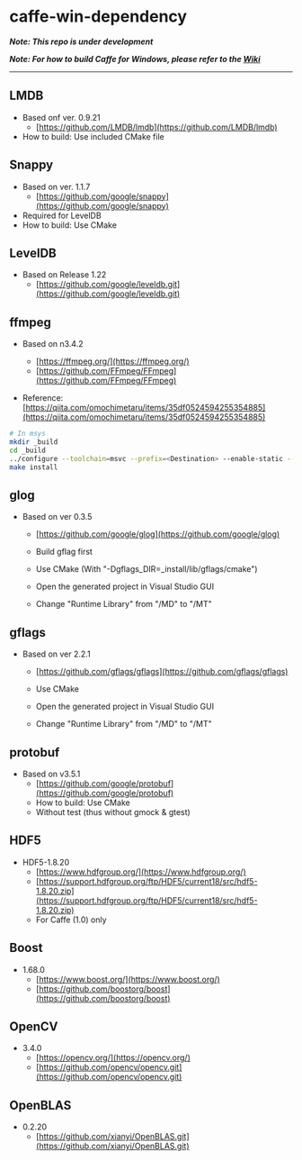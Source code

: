 # caffe-win-dependency

***Note: This repo is under development***

***Note: For how to build Caffe for Windows, please refer to the [Wiki](https://github.com/t-kuha/caffe-win-dependency/wiki)***

***

## LMDB

- Based onf ver. 0.9.21
  - [https://github.com/LMDB/lmdb](https://github.com/LMDB/lmdb)
- How to build: Use included CMake file

## Snappy

- Based on ver. 1.1.7
  - [https://github.com/google/snappy](https://github.com/google/snappy)
- Required for LevelDB
- How to build: Use CMake

## LevelDB

- Based on Release 1.22
  - [https://github.com/google/leveldb.git](https://github.com/google/leveldb.git)

## ffmpeg

- Based on n3.4.2
  - [https://ffmpeg.org/](https://ffmpeg.org/)
  - [https://github.com/FFmpeg/FFmpeg](https://github.com/FFmpeg/FFmpeg)

- Reference: [https://qiita.com/omochimetaru/items/35df0524594255354885](https://qiita.com/omochimetaru/items/35df0524594255354885)

```bash
# In msys
mkdir _build
cd _build
../configure --toolchain=msvc --prefix=<Destination> --enable-static --disable-programs
make install
```

## glog

- Based on ver 0.3.5
  - [https://github.com/google/glog](https://github.com/google/glog)

  - Build gflag first
  - Use CMake (With "-Dgflags_DIR=_install/lib/gflags/cmake")
  - Open the generated project in Visual Studio GUI
  - Change "Runtime Library" from "/MD" to "/MT"

## gflags

- Based on ver 2.2.1
  - [https://github.com/gflags/gflags](https://github.com/gflags/gflags)

  - Use CMake
  - Open the generated project in Visual Studio GUI
  - Change "Runtime Library" from "/MD" to "/MT"

## protobuf

- Based on v3.5.1
  - [https://github.com/google/protobuf](https://github.com/google/protobuf)
  - How to build: Use CMake
  - Without test (thus without gmock & gtest)

## HDF5

- HDF5-1.8.20
  - [https://www.hdfgroup.org/](https://www.hdfgroup.org/)
  - [https://support.hdfgroup.org/ftp/HDF5/current18/src/hdf5-1.8.20.zip](https://support.hdfgroup.org/ftp/HDF5/current18/src/hdf5-1.8.20.zip)
  - For Caffe (1.0) only

## Boost

- 1.68.0
  - [https://www.boost.org/](https://www.boost.org/)
  - [https://github.com/boostorg/boost](https://github.com/boostorg/boost)

## OpenCV

- 3.4.0
  - [https://opencv.org/](https://opencv.org/)
  - [https://github.com/opencv/opencv.git](https://github.com/opencv/opencv.git)

## OpenBLAS

- 0.2.20
  - [https://github.com/xianyi/OpenBLAS.git](https://github.com/xianyi/OpenBLAS.git)

